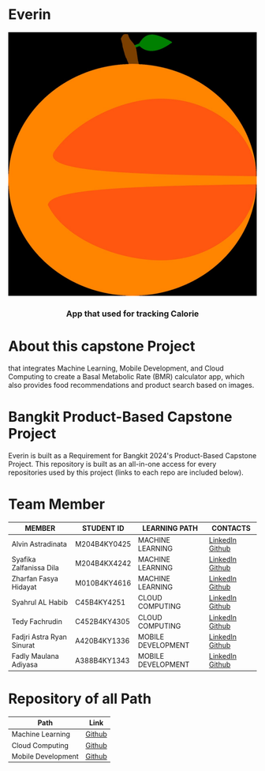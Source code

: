 # Everin
![Project Logo](image/logo_everin.JPG)
<h3 align="center">App that used for tracking Calorie</h3>

# About this capstone Project
that integrates Machine Learning, Mobile Development, and Cloud Computing to create a Basal Metabolic Rate (BMR) calculator app, which also provides food recommendations and product search based on images.

# Bangkit Product-Based Capstone Project
Everin is built as a Requirement for Bangkit 2024's Product-Based Capstone Project. This repository is built as an all-in-one access for every repositories used by this project (links to each repo are included below).


# Team Member
| MEMBER                    | STUDENT ID  | LEARNING PATH      | CONTACTS                                                                                           |
|---------------------------|-------------|--------------------|----------------------------------------------------------------------------------------------------|
| Alvin Astradinata         | M204B4KY0425| MACHINE LEARNING   | [LinkedIn](www.linkedin.com/in/alvin-astradinata-50baa82b6) [Github](https://github.com/alvinastr) |
| Syafika Zalfanissa Dila   | M204B4KX4242| MACHINE LEARNING   | [LinkedIn](https://www.linkedin.com/in/syafikazalfanissa?utm_source=share&utm_campaign=share_via&utm_content=profile&utm_medium=android_app) [Github](https://github.com/Fikazlf) |
| Zharfan Fasya Hidayat     | M010B4KY4616| MACHINE LEARNING   | [LinkedIn]() [Github]()                                                                            |
| Syahrul AL Habib          | C45B4KY4251 | CLOUD COMPUTING    | [LinkedIn](https://www.linkedin.com/in/syahrulalhabib) [Github](https://github.com/syahrulalhabib) |
| Tedy Fachrudin            | C452B4KY4305| CLOUD COMPUTING    | [LinkedIn](https://www.linkedin.com/in/tedy-fachrudin-182414314/) [Github](https://github.com/TedyFachrudin) |
| Fadjri Astra Ryan Sinurat | A420B4KY1336| MOBILE DEVELOPMENT | [LinkedIn](https://www.linkedin.com/in/fadjri-astra-ryan-sinurat-5258b8288/) [Github](https://github.com/fadjrisinurat) |
| Fadly Maulana Adiyasa     | A388B4KY1343| MOBILE DEVELOPMENT | [LinkedIn](https://www.linkedin.com/in/fadly-adiyasa-bb4884330/) [Github](https://github.com/Fadly4330) |

# Repository of all Path

| Path               | Link                                                                 |
|--------------------|----------------------------------------------------------------------|
| Machine Learning   | [Github](https://github.com/alvinastr/Everin-ML.git)                 |
| Cloud Computing    | [Github](https://github.com/Syahrulalhabib/Everin-Project)                                                           |
| Mobile Development | [Github](https://github.com/fadjrisinurat/Everin.git)                                                           |
